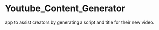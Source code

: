 # Youtube_Content_Generator
 app to assist creators by generating a script and title for their new video.
